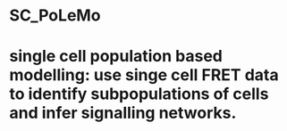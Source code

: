 # SC_PoLeMo
# single cell population based modelling: use singe cell FRET data to identify subpopulations of cells and infer signalling networks.  